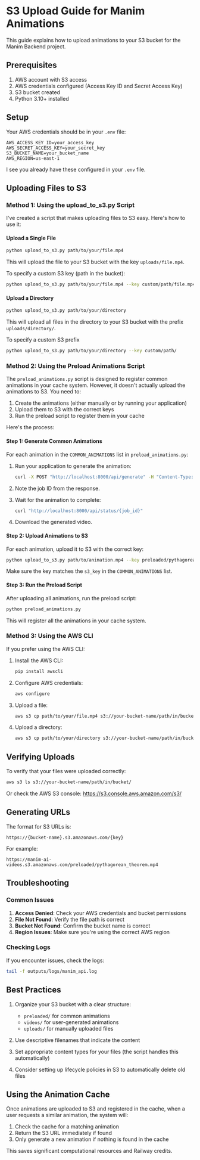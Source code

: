 # S3 Upload Guide for Manim Animations

This guide explains how to upload animations to your S3 bucket for the Manim Backend project.

## Prerequisites

1. AWS account with S3 access
2. AWS credentials configured (Access Key ID and Secret Access Key)
3. S3 bucket created
4. Python 3.10+ installed

## Setup

Your AWS credentials should be in your `.env` file:

```
AWS_ACCESS_KEY_ID=your_access_key
AWS_SECRET_ACCESS_KEY=your_secret_key
S3_BUCKET_NAME=your_bucket_name
AWS_REGION=us-east-1
```

I see you already have these configured in your `.env` file.

## Uploading Files to S3

### Method 1: Using the upload_to_s3.py Script

I've created a script that makes uploading files to S3 easy. Here's how to use it:

#### Upload a Single File

```bash
python upload_to_s3.py path/to/your/file.mp4
```

This will upload the file to your S3 bucket with the key `uploads/file.mp4`.

To specify a custom S3 key (path in the bucket):

```bash
python upload_to_s3.py path/to/your/file.mp4 --key custom/path/file.mp4
```

#### Upload a Directory

```bash
python upload_to_s3.py path/to/your/directory
```

This will upload all files in the directory to your S3 bucket with the prefix `uploads/directory/`.

To specify a custom S3 prefix

```bash
python upload_to_s3.py path/to/your/directory --key custom/path/
```

### Method 2: Using the Preload Animations Script

The `preload_animations.py` script is designed to register common animations in your cache system. However, it doesn't actually upload the animations to S3. You need to:

1. Create the animations (either manually or by running your application)
2. Upload them to S3 with the correct keys
3. Run the preload script to register them in your cache

Here's the process:

#### Step 1: Generate Common Animations

For each animation in the `COMMON_ANIMATIONS` list in `preload_animations.py`:

1. Run your application to generate the animation:
   ```bash
   curl -X POST "http://localhost:8000/api/generate" -H "Content-Type: application/json" -d '{"prompt": "Show the Pythagorean theorem with a visual proof"}'
   ```

2. Note the job ID from the response.

3. Wait for the animation to complete:
   ```bash
   curl "http://localhost:8000/api/status/{job_id}"
   ```

4. Download the generated video.

#### Step 2: Upload Animations to S3

For each animation, upload it to S3 with the correct key:

```bash
python upload_to_s3.py path/to/animation.mp4 --key preloaded/pythagorean_theorem.mp4
```

Make sure the key matches the `s3_key` in the `COMMON_ANIMATIONS` list.

#### Step 3: Run the Preload Script

After uploading all animations, run the preload script:

```bash
python preload_animations.py
```

This will register all the animations in your cache system.

### Method 3: Using the AWS CLI

If you prefer using the AWS CLI:

1. Install the AWS CLI:
   ```bash
   pip install awscli
   ```

2. Configure AWS credentials:
   ```bash
   aws configure
   ```

3. Upload a file:
   ```bash
   aws s3 cp path/to/your/file.mp4 s3://your-bucket-name/path/in/bucket/file.mp4
   ```

4. Upload a directory:
   ```bash
   aws s3 cp path/to/your/directory s3://your-bucket-name/path/in/bucket/ --recursive
   ```

## Verifying Uploads

To verify that your files were uploaded correctly:

```bash
aws s3 ls s3://your-bucket-name/path/in/bucket/
```

Or check the AWS S3 console: https://s3.console.aws.amazon.com/s3/

## Generating URLs

The format for S3 URLs is:

```
https://{bucket-name}.s3.amazonaws.com/{key}
```

For example:
```
https://manim-ai-videos.s3.amazonaws.com/preloaded/pythagorean_theorem.mp4
```

## Troubleshooting

### Common Issues

1. **Access Denied**: Check your AWS credentials and bucket permissions
2. **File Not Found**: Verify the file path is correct
3. **Bucket Not Found**: Confirm the bucket name is correct
4. **Region Issues**: Make sure you're using the correct AWS region

### Checking Logs

If you encounter issues, check the logs:

```bash
tail -f outputs/logs/manim_api.log
```

## Best Practices

1. Organize your S3 bucket with a clear structure:
   - `preloaded/` for common animations
   - `videos/` for user-generated animations
   - `uploads/` for manually uploaded files

2. Use descriptive filenames that indicate the content

3. Set appropriate content types for your files (the script handles this automatically)

4. Consider setting up lifecycle policies in S3 to automatically delete old files

## Using the Animation Cache

Once animations are uploaded to S3 and registered in the cache, when a user requests a similar animation, the system will:

1. Check the cache for a matching animation
2. Return the S3 URL immediately if found
3. Only generate a new animation if nothing is found in the cache

This saves significant computational resources and Railway credits.
